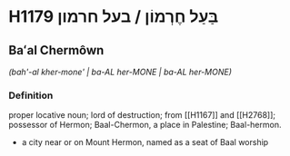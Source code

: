 # H1179 בַּעַל חֶרְמוֹן / בעל חרמון

## Baʻal Chermôwn

_(bah'-al kher-mone' | ba-AL her-MONE | ba-AL her-MONE)_

### Definition

proper locative noun; lord of destruction; from [[H1167]] and [[H2768]]; possessor of Hermon; Baal-Chermon, a place in Palestine; Baal-hermon.

- a city near or on Mount Hermon, named as a seat of Baal worship
